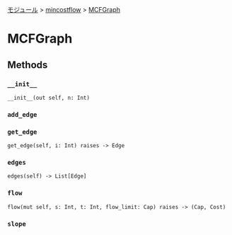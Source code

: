 [モジュール](../index.md) > [mincostflow](./index.md) > [MCFGraph]()

# MCFGraph

## Methods

### `__init__`

```
__init__(out self, n: Int)
```

### `add_edge`

### `get_edge`

```
get_edge(self, i: Int) raises -> Edge
```

### `edges`

```
edges(self) -> List[Edge]
```

### `flow`

```
flow(mut self, s: Int, t: Int, flow_limit: Cap) raises -> (Cap, Cost)
```

### `slope`
